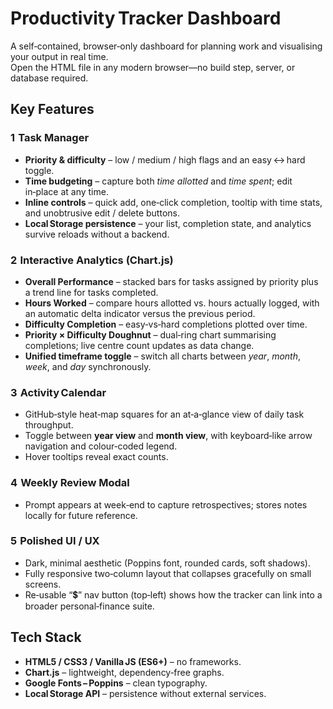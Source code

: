# Productivity Tracker Dashboard

A self‑contained, browser‑only dashboard for planning work and visualising your output in real time.  
Open the HTML file in any modern browser—no build step, server, or database required.

## Key Features

### 1  Task Manager  
* **Priority & difficulty** – low / medium / high flags and an easy ↔ hard toggle.  
* **Time budgeting** – capture both _time allotted_ and _time spent_; edit in‑place at any time.  
* **Inline controls** – quick add, one‑click completion, tooltip with time stats, and unobtrusive edit / delete buttons.  
* **Local Storage persistence** – your list, completion state, and analytics survive reloads without a backend.

### 2  Interactive Analytics (Chart.js)  
* **Overall Performance** – stacked bars for tasks assigned by priority plus a trend line for tasks completed.  
* **Hours Worked** – compare hours allotted vs. hours actually logged, with an automatic delta indicator versus the previous period.  
* **Difficulty Completion** – easy‑vs‑hard completions plotted over time.  
* **Priority × Difficulty Doughnut** – dual‑ring chart summarising completions; live centre count updates as data change.  
* **Unified timeframe toggle** – switch all charts between _year_, _month_, _week_, and _day_ synchronously.

### 3  Activity Calendar  
* GitHub‑style heat‑map squares for an at‑a‑glance view of daily task throughput.  
* Toggle between **year view** and **month view**, with keyboard‑like arrow navigation and colour‑coded legend.  
* Hover tooltips reveal exact counts.

### 4  Weekly Review Modal  
* Prompt appears at week‑end to capture retrospectives; stores notes locally for future reference.

### 5  Polished UI / UX  
* Dark, minimal aesthetic (Poppins font, rounded cards, soft shadows).  
* Fully responsive two‑column layout that collapses gracefully on small screens.  
* Re‑usable “💲” nav button (top‑left) shows how the tracker can link into a broader personal‑finance suite.

## Tech Stack

* **HTML5 / CSS3 / Vanilla JS (ES6+)** – no frameworks.  
* **Chart.js** – lightweight, dependency‑free graphs.  
* **Google Fonts – Poppins** – clean typography.  
* **Local Storage API** – persistence without external services.
